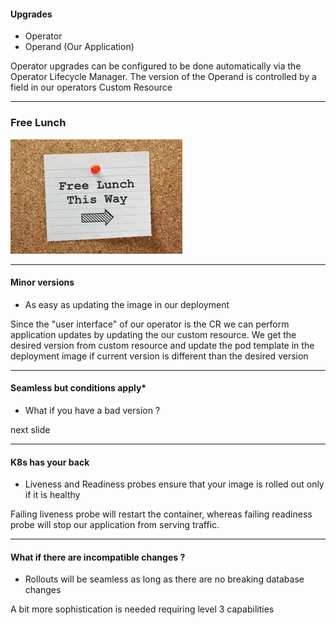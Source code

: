 #### Upgrades
- Operator
- Operand (Our Application)

<aside class="notes">
  Operator upgrades can be configured to be done automatically via the Operator Lifecycle Manager. The version of the Operand is controlled by a field in our operators Custom Resource
</aside>

---
### Free Lunch
![Free Lunch](../images/freelunch.jpeg)

---
#### Minor versions
- As easy as updating the image in our deployment

<aside class="notes"> 
  Since the "user interface" of our operator is the CR we can perform application updates by updating the our custom resource. We get the desired version from custom resource and update the pod template in the deployment image if current version is different than the desired version 
</aside>

---
#### Seamless but conditions apply*
- What if you have a bad version ?

<aside class="notes"> 
  next slide
</aside>

---
#### K8s has your back
- Liveness and Readiness probes ensure that your image is rolled out only if it is healthy

<aside class="notes"> 
  Failing liveness probe will restart the container, whereas failing readiness probe will stop our application from serving traffic.</aside>

---
#### What if there are incompatible changes ?
- Rollouts will be seamless as long as there are no breaking database changes

<aside class="notes"> 
  A bit more sophistication is needed requiring level 3 capabilities
</aside>
